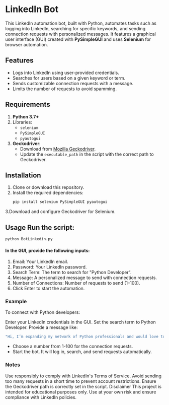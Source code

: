 # LinkedIn Bot

This LinkedIn automation bot, built with Python, automates tasks such as logging into LinkedIn, searching for specific keywords, and sending connection requests with personalized messages. It features a graphical user interface (GUI) created with **PySimpleGUI** and uses **Selenium** for browser automation.

## Features
- Logs into LinkedIn using user-provided credentials.
- Searches for users based on a given keyword or term.
- Sends customizable connection requests with a message.
- Limits the number of requests to avoid spamming.

## Requirements
1. **Python 3.7+**
2. Libraries:
   - `selenium`
   - `PySimpleGUI`
   - `pyautogui`
3. **Geckodriver**:
   - Download from [Mozilla Geckodriver](https://github.com/mozilla/geckodriver/releases).
   - Update the `executable_path` in the script with the correct path to Geckodriver.

## Installation
1. Clone or download this repository.
2. Install the required dependencies:
   ```bash
   pip install selenium PySimpleGUI pyautogui

3.Download and configure Geckodriver for Selenium.

## Usage Run the script:
```bash
python BotLinkedin.py
```

#### In the GUI, provide the following inputs:
1. Email: Your LinkedIn email.
2. Password: Your LinkedIn password.
3. Search Term: The term to search for "Python Developer".
4. Message: A personalized message to send with connection requests.
5. Number of Connections: Number of requests to send (1–100).
6. Click Enter to start the automation.

### Example
To connect with Python developers:

Enter your LinkedIn credentials in the GUI.
Set the search term to Python Developer.
Provide a message like:
```bash
"Hi, I’m expanding my network of Python professionals and would love to connect!"
```
+ Choose a number from 1-100 for the connection requests.
+ Start the bot. It will log in, search, and send requests automatically.

### Notes
Use responsibly to comply with LinkedIn's Terms of Service.
Avoid sending too many requests in a short time to prevent account restrictions.
Ensure the Geckodriver path is correctly set in the script.
Disclaimer
This project is intended for educational purposes only. Use at your own risk and ensure compliance with LinkedIn policies.
